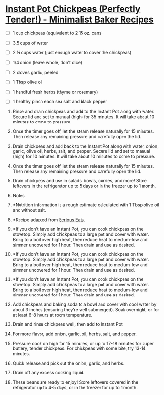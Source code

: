 # [Instant Pot Chickpeas (Perfectly Tender!) - Minimalist Baker Recipes](https://minimalistbaker.com/instant-pot-chickpeas/)


- [ ] 1 cup chickpeas (equivalent to 2 15 oz. cans)
- [ ] 3.5 cups of water

- [ ] 2 ¼ cups water (just enough water to cover the chickpeas)
- [ ] 1/4 onion (leave whole, don’t dice)
- [ ] 2 cloves garlic, peeled
- [ ] 1 Tbsp olive oil
- [ ] 1 handful fresh herbs (thyme or rosemary)
- [ ] 1 healthy pinch each sea salt and black pepper

1. Rinse and drain chickpeas and add to the Instant Pot along with water. Secure lid and set to manual (high) for 35 minutes. It will take about 10 minutes to come to pressure.
2. Once the timer goes off, let the steam release naturally for 15 minutes. Then release any remaining pressure and carefully open the lid.
3. Drain chickpeas and add back to the Instant Pot along with water, onion, garlic, olive oil, herbs, salt, and pepper. Secure lid and set to manual (high) for 10 minutes. It will take about 10 minutes to come to pressure.
4. Once the timer goes off, let the steam release naturally for 15 minutes. Then release any remaining pressure and carefully open the lid.
5. Drain chickpeas and use in salads, bowls, curries, and more! Store leftovers in the refrigerator up to 5 days or in the freezer up to 1 month.
6. Notes
7. *Nutrition information is a rough estimate calculated with 1 Tbsp olive oil and without salt.
8. *Recipe adapted from [Serious Eats](https://www.seriouseats.com/recipes/2016/10/pressure-cooker-chickpeas-recipe.html).
9. *If you don’t have an Instant Pot, you can cook chickpeas on the stovetop. Simply add chickpeas to a large pot and cover with water. Bring to a boil over high heat, then reduce heat to medium-low and simmer uncovered for 1 hour. Then drain and use as desired.
10. *If you don’t have an Instant Pot, you can cook chickpeas on the stovetop. Simply add chickpeas to a large pot and cover with water. Bring to a boil over high heat, then reduce heat to medium-low and simmer uncovered for 1 hour. Then drain and use as desired.
11. *If you don’t have an Instant Pot, you can cook chickpeas on the stovetop. Simply add chickpeas to a large pot and cover with water. Bring to a boil over high heat, then reduce heat to medium-low and simmer uncovered for 1 hour. Then drain and use as desired.


1. Add chickpeas and baking soda to a bowl and cover with cool water by about 3 inches (ensuring they’re well submerged). Soak overnight, or for at least 6-8 hours at room temperature.
2. Drain and rinse chickpeas well, then add to Instant Pot
3. For more flavor, add onion, garlic, oil, herbs, salt, and pepper.
4. Pressure cook on high for 15 minutes, or up to 17-18 minutes for super buttery, tender chickpeas. For chickpeas with some bite, try 13-14 minutes.
5. Quick release and pick out the onion, garlic, and herbs.
6. Drain off any excess cooking liquid.
7. These beans are ready to enjoy! Store leftovers covered in the refrigerator up to 4-5 days, or in the freezer for up to 1 month.